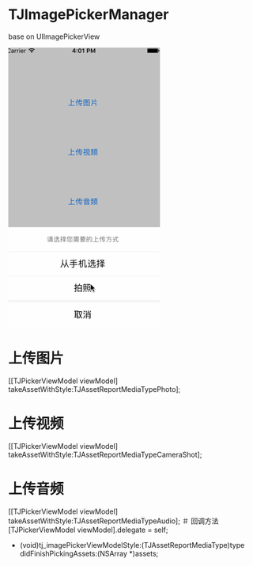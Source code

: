 # TJImagePickerManager

base on UIImagePickerView

![image](https://github.com/wangpt/TJImagePickerManager/blob/master/Untitled.gif)
# 上传图片
[[TJPickerViewModel viewModel] takeAssetWithStyle:TJAssetReportMediaTypePhoto];

# 上传视频
[[TJPickerViewModel viewModel] takeAssetWithStyle:TJAssetReportMediaTypeCameraShot];

# 上传音频
[[TJPickerViewModel viewModel] takeAssetWithStyle:TJAssetReportMediaTypeAudio];
＃ 回调方法
[TJPickerViewModel viewModel].delegate = self;
- (void)tj_imagePickerViewModelStyle:(TJAssetReportMediaType)type didFinishPickingAssets:(NSArray *)assets;



